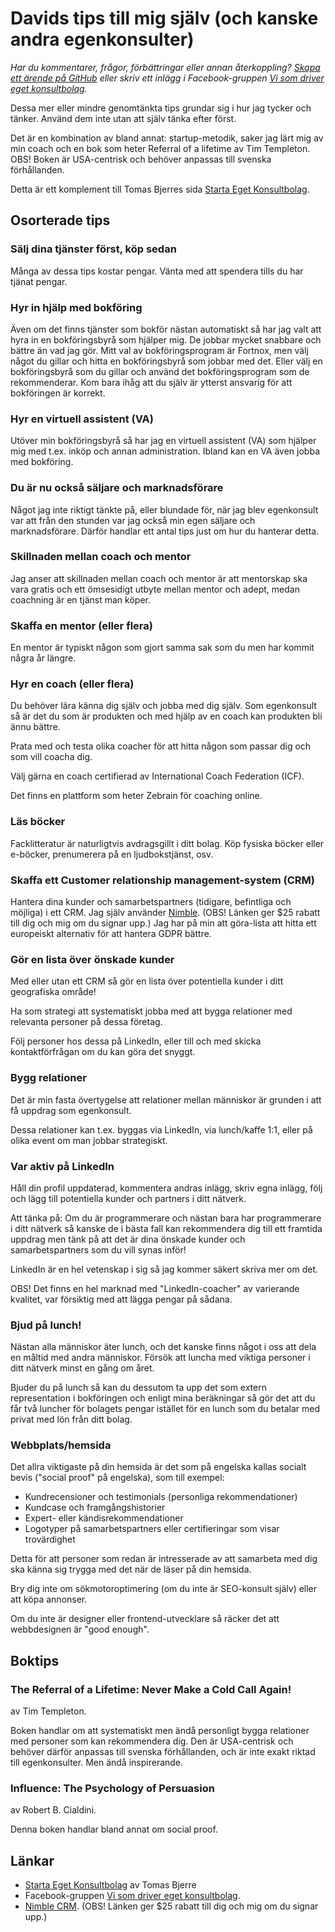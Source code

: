 # Davids tips till mig själv (och kanske andra egenkonsulter)

*Har du kommentarer, frågor, förbättringar eller annan återkoppling?
[Skapa ett ärende på GitHub](https://github.com/twogood/egenkonsult-tips/issues) eller skriv ett inlägg i
Facebook-gruppen [Vi som driver eget konsultbolag](https://www.facebook.com/groups/starta.eget.konsultbolag/).*

Dessa mer eller mindre genomtänkta tips grundar sig i hur jag tycker och tänker. Använd dem inte utan att själv tänka
efter först.

Det är en kombination av bland annat: startup-metodik, saker jag lärt mig av min coach och en bok som heter Referral of
a lifetime av Tim Templeton. OBS! Boken är USA-centrisk och behöver anpassas till svenska förhållanden.

Detta är ett komplement till Tomas Bjerres
sida [Starta Eget Konsultbolag](https://github.com/tomasbjerre/starta-eget-konsultbolag).

## Osorterade tips

### Sälj dina tjänster först, köp sedan

Många av dessa tips kostar pengar. Vänta med att spendera tills du har tjänat pengar.

### Hyr in hjälp med bokföring

Även om det finns tjänster som bokför nästan automatiskt så har jag valt att hyra in en bokföringsbyrå som hjälper mig.
De jobbar mycket snabbare och bättre än vad jag gör. Mitt val av bokföringsprogram är Fortnox, men välj något du gillar
och hitta en bokföringsbyrå som jobbar med det. Eller välj en bokföringsbyrå som du gillar och använd det
bokföringsprogram som de rekommenderar. Kom bara ihåg att du själv är ytterst ansvarig för att bokföringen är korrekt.

### Hyr en virtuell assistent (VA)

Utöver min bokföringsbyrå så har jag en virtuell assistent (VA) som hjälper mig med t.ex. inköp och annan
administration. Ibland kan en VA även jobba med bokföring.

### Du är nu också säljare och marknadsförare

Något jag inte riktigt tänkte på, eller blundade för, när jag blev egenkonsult var att från den stunden var jag också
min egen säljare och marknadsförare. Därför handlar ett antal tips just om hur du hanterar detta.

### Skillnaden mellan coach och mentor

Jag anser att skillnaden mellan coach och mentor är att mentorskap ska vara gratis och ett ömsesidigt utbyte mellan
mentor och adept, medan coachning är en tjänst man köper.

### Skaffa en mentor (eller flera)

En mentor är typiskt någon som gjort samma sak som du men har kommit några år längre.

### Hyr en coach (eller flera)

Du behöver lära känna dig själv och jobba med dig själv. Som egenkonsult så är det du som är produkten och med hjälp av
en coach kan produkten bli ännu bättre.

Prata med och testa olika coacher för att hitta någon som passar dig och som vill coacha dig.

Välj gärna en coach certifierad av International Coach Federation (ICF).

Det finns en plattform som heter Zebrain för coaching online.

### Läs böcker

Facklitteratur är naturligtvis avdragsgillt i ditt bolag. Köp fysiska böcker eller e-böcker, prenumerera på en
ljudbokstjänst, osv.

### Skaffa ett Customer relationship management-system (CRM)

Hantera dina kunder och samarbetspartners (tidigare, befintliga och möjliga) i ett CRM. Jag själv
använder [Nimble](https://www.nimble.com/referral-program/?discount_code=GARLY&lead_source=app). (OBS! Länken ger $25
rabatt till dig och mig om du signar upp.) Jag har på min att göra-lista att hitta ett europeiskt alternativ för att
hantera GDPR bättre.

### Gör en lista över önskade kunder

Med eller utan ett CRM så gör en lista över potentiella kunder i ditt geografiska område!

Ha som strategi att systematiskt jobba med att bygga relationer med relevanta personer på dessa företag.

Följ personer hos dessa på LinkedIn, eller till och med skicka kontaktförfrågan om du kan göra det snyggt.

### Bygg relationer

Det är min fasta övertygelse att relationer mellan människor är grunden i att få uppdrag som egenkonsult.

Dessa relationer kan t.ex. byggas via LinkedIn, via lunch/kaffe 1:1, eller på olika event om man jobbar strategiskt.

### Var aktiv på LinkedIn

Håll din profil uppdaterad, kommentera andras inlägg, skriv egna inlägg, följ och lägg till potentiella kunder och
partners i ditt nätverk.

Att tänka på: Om du är programmerare och nästan bara har programmerare i ditt nätverk så kanske de i bästa fall kan
rekommendera dig till ett framtida uppdrag men tänk på att det är dina önskade kunder och samarbetspartners som du vill
synas inför!

LinkedIn är en hel vetenskap i sig så jag kommer säkert skriva mer om det.

OBS! Det finns en hel marknad med "LinkedIn-coacher" av varierande kvalitet, var försiktig med att lägga pengar på
sådana.

### Bjud på lunch!

Nästan alla människor äter lunch, och det kanske finns något i oss att dela en måltid med andra människor. Försök att
luncha med viktiga personer i ditt nätverk minst en gång om året.

Bjuder du på lunch så kan du dessutom ta upp det som extern representation i bokföringen och enligt mina beräkningar så
gör det att du får två luncher för bolagets pengar istället för en lunch som du betalar med privat med lön från ditt
bolag.

### Webbplats/hemsida

Det allra viktigaste på din hemsida är det som på engelska kallas socialt bevis ("social proof" på engelska), som till
exempel:

* Kundrecensioner och testimonials (personliga rekommendationer)
* Kundcase och framgångshistorier
* Expert- eller kändisrekommendationer
* Logotyper på samarbetspartners eller certifieringar som visar trovärdighet

Detta för att personer som redan är intresserade av att samarbeta med dig ska känna sig trygga med det när de läser på
din hemsida.

Bry dig inte om sökmotoroptimering (om du inte är SEO-konsult själv) eller att köpa annonser.

Om du inte är designer eller frontend-utvecklare så räcker det att webbdesignen är "good enough".

## Boktips

### The Referral of a Lifetime: Never Make a Cold Call Again!

av Tim Templeton.

Boken handlar om att systematiskt men ändå personligt bygga relationer med personer som kan rekommendera dig. Den är
USA-centrisk och behöver därför anpassas till svenska förhållanden, och är inte exakt riktad till egenkonsulter. Men
ändå inspirerande.

### Influence: The Psychology of Persuasion

av Robert B. Cialdini.

Denna boken handlar bland annat om social proof.

## Länkar

- [Starta Eget Konsultbolag](https://github.com/tomasbjerre/starta-eget-konsultbolag) av Tomas Bjerre
- Facebook-gruppen [Vi som driver eget konsultbolag](https://www.facebook.com/groups/starta.eget.konsultbolag/).
- [Nimble CRM](https://www.nimble.com/referral-program/?discount_code=GARLY&lead_source=app). (OBS! Länken ger $25
  rabatt till dig och mig om du signar upp.)
